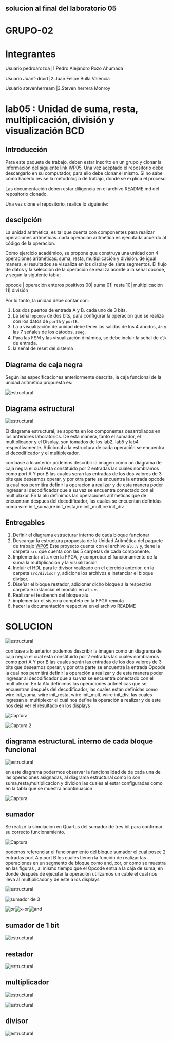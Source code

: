 ## solucion al final del laboratorio 05


# GRUPO-02
# Integrantes
  Usuario pedroarozoa   |1.Pedro Alejandro Rozo Ahumada
  
  Usuario Juanf-droid   |2.Juan Felipe Bulla Valencia
  
  Usuario stevenherream   |3.Steven herrera Monroy

# lab05 : Unidad de suma, resta, multiplicación, división y visualización BCD
## Introducción

Para este paquete de trabajo, deben estar inscrito en un grupo y clonar la información del siguiente link [WP05](https://classroom.github.com/g/dHrBou9a). Una vez aceptado el repositorio debe descargarlo en su computador, para ello debe clonar el mismo. Si no sabe cómo hacerlo revise la metodología de trabajo, donde se explica el proceso

Las documentación deben estar diligencia en el archivo README.md del repositorio clonado.

Una vez clone el repositorio, realice lo siguiente:


## descipción 
La unidad aritmética, es tal que cuenta con componentes para realizar operaciones aritméticas. cada operación aritmética es ejecutada acuerdo al código de la operación. 

Como ejercicio académico, se propone  que construya una unidad con 4 operaciones aritméticas: suma, resta, multiplicación y división.  de igual manera, el resultados se visualiza en los display de siete segmentos. El flujo de datos y la selección de la operación se realiza acorde a la señal opcode, y segun la siguiente tabla:



opcode | operación  enteros positivos
00| suma
01| resta 
10|  multiplicación
11| división 


Por lo tanto, la unidad debe contar con:

1. Los dos puertos de entrada A y B. cada uno de  3 bits.
2. La señal `opcode` de dos bits, para configurar la operación que se realiza con los datos de `portA` y `portB`.
3. La a visualización de unidad debe tener las salidas de los 4 ánodos, `An`  y las 7 señales de los cátodos, `sseg`.
4. Para las FSM  y las visualización dinámica, se debe incluir la señal de `clk` de entrada.
5. la señal de reset del sistema

## Diagrama de caja negra

Según las especificaciones anteriormente descrita, la caja funcional de la unidad aritmética propuesta es:

![estructural](https://github.com/Fabeltranm/SPARTAN6-ATMEGA-MAX5864/blob/master/lab/lab06_Unidad_aritmetica/doc/cajanegra.png)


## Diagrama estructural

![estructural](https://github.com/Fabeltranm/SPARTAN6-ATMEGA-MAX5864/blob/master/lab/lab06_Unidad_aritmetica/doc/diagraEstructural.png)



El diagrama estructural, se soporta en los componentes desarrollados en los anteriores laboratorios. De esta manera,  tanto el sumador, el multiplicador  y el Display, son tomados de los lab2, lab5 y lab4  respectivamente. Adicional a la estructura de cada operación se encuentra el decodificador  y el multiplexador.

con base a lo anterior podemos describir la imagen como un diagrama de caja negra el cual esta constituido por 2 entradas las cuales nombramos como port A Y por B las cuales seran las entradas de los dos valores de 3 bits que deseamos operar, y por otra parte se encuentra la entrada opcode la cual nos permitira definir la operacion a realizar y de esta manera poder ingresar al decodificador que a su vez se encuentra conectado  con el multiplaxor.
En la alu definimos las operaciones aritmeticas que de encuentran despues del decodificador, las cuales se encuentan definidas como wire init_suma,ire init_resta,ire init_mult,ire init_div

## Entregables

1. Definir el diagrama estructurar interno de cada bloque funcionar 
2. Descargar la estructura propuesta de la  Unidad Aritmética del paquete de trabajo [WP05](https://classroom.github.com/g/dHrBou9a) Este proyecto cuenta con el archivo `alu.v` y, tiene la carpeta `src` que cuenta con las 5 carpetas de cada componente.
3. Implementar `alu.v` en la FPGA, y  comprobar el funcionamiento  de la suma la multiplicación y la visualización
4. Incluir el  HDL para le divisor  realizado en el ejercicio anterior, en la carpeta `src/divisor`  y, adicione los archivos e instanciar el bloque divisor.
5. Diseñar el bloque restador, adicionar dicho bloque a la respectiva carpeta e instanciar el modulo en `alu.v`.
6. Realizar el testbench del bloque alu.
7. implementar el sistema completo en la FPGA remota
8. hacer la documentación respectiva en el archivo README
  

 # SOLUCION 
 
 ![estructural](https://github.com/Fabeltranm/SPARTAN6-ATMEGA-MAX5864/blob/master/lab/lab06_Unidad_aritmetica/doc/diagraEstructural.png)
 
con base a lo anterior podemos describir la imagen como un diagrama de caja negra el cual esta constituido por 2 entradas las cuales nombramos como port A Y por B las cuales serán las entradas de los dos valores de 3 bits que deseamos operar, y por otra parte se encuentra la entrada Opcode la cual nos permitirá definir la operación a realizar y de esta manera poder ingresar al decodificador que a su vez se encuentra conectado  con el multiplexor.
En la Alu definimos las operaciones aritméticas que se encuentran después del decodificador, las cuales están definidas como wire init_suma, wiire init_resta, wiire init_mult, wiire init_div, las cuales ingresan al multiplexor el cual nos define la operación a realizar y de este nos deja ver el resultado en los displays

 
 
 ![Captura](https://user-images.githubusercontent.com/62779527/80268552-a0780980-866d-11ea-871f-e6a9e0a31f9a.PNG)
 
 ![Captura 2](https://user-images.githubusercontent.com/62779527/80269010-acfe6100-8671-11ea-8d3f-bbd4f189d12e.PNG)
 
 
 
 
## diagrama estructuraL interno de cada bloque funcional

![estructural](https://github.com/ELINGAP-7545/lab05-grupo-2/blob/master/diagram%20de%20flujo.png?raw=true)



en este diagrama podermos observar la funcionalidad de de cada una de las operaciones asignadas, al diagrama estructural como lo son suma,resta,multiplicacion y divicion las cuales al estar configuradas como en la tabla que se muestra acontinuacion 

![Captura](https://user-images.githubusercontent.com/62779527/80268552-a0780980-866d-11ea-871f-e6a9e0a31f9a.PNG)

## sumador

Se realizó la simulación en Quartus del sumador de tres bit para confirmar su correcto funcionamiento.

![Captura](https://github.com/ELINGAP-7545/lab05-grupo-2/blob/master/alu/src/sum4bcc/Simulacion%20Suma3b%20quartus.jpg)

podemos referenciar el funcionamiento del bloque sumador el cual posee 2 entradas port A y port B los cuales tienen la función de realizar las operaciones en un segmento de bloque como and, xor, or como se muestra en las figuras , al mismo tiempo que el Opcode entra a la caja de suma, en donde después de ejecutar la operación utilizamos un cable el cual nos lleva al multiplicador y de este a los displays    

![estructural](https://github.com/ELINGAP-7545/lab05-grupo-2/blob/master/operacion%20suma.JPG?raw=true)


![sumador de 3](https://user-images.githubusercontent.com/62779527/80271163-2bafca00-8683-11ea-90a0-7ac4cd72b0a5.PNG)




![or](https://user-images.githubusercontent.com/62779527/80270193-affe4f00-867b-11ea-966e-e862e0df3ef8.PNG)![x-or](https://user-images.githubusercontent.com/62779527/80270200-bf7d9800-867b-11ea-868e-7c6fe4a69722.PNG)![and](https://user-images.githubusercontent.com/62779527/80270206-c9070000-867b-11ea-9734-5718e9c3f259.PNG)

## sumador de 1 bit

![estructural](https://github.com/ELINGAP-7545/lab05-grupo-2/blob/master/alu/src/sum4bcc/bloque%20funcional%20sum%201.JPG?raw=true)


## restador
![estructural](https://github.com/ELINGAP-7545/lab05-grupo-2/blob/master/operacion%20resta.JPG?raw=true)

## multiplicador

![estructural](https://github.com/ELINGAP-7545/lab05-grupo-2/blob/master/alu/src/multiplicacion/bloque%20funcional%20multiplicador.JPG?raw=true)

![estructural](https://github.com/ELINGAP-7545/lab05-grupo-2/blob/master/operacion%20multiplicacion.JPG?raw=true)

## divisor

![estructural](https://github.com/ELINGAP-7545/lab05-grupo-2/blob/master/operacion%20division.JPG?raw=true)





